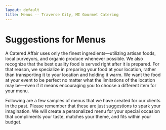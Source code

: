 ```yaml
---
layout: default
title: Menus -- Traverse City, MI Gourmet Catering
---
```


# Suggestions for Menus

A Catered Affair uses only the finest ingredients—utilizing artisan foods, local purveyors, and organic produce whenever possible. We also recognize that the best quality food is served right after it is prepared. For that reason, we specialize in preparing your food at your location, rather than transporting it to your location and holding it warm. We want the food at your event to be perfect no matter what the limitations of the location may be—even if it means encouraging you to choose a different item for your menu.

Following are a few samples of menus that we have created for our clients in the past. Please remember that these are just suggestions to spark your imagination. We will create a personalized menu for your special occasion that compliments your taste, matches your theme, and fits within your budget.